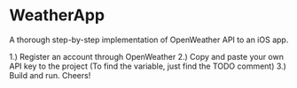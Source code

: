 # WeatherApp
A thorough step-by-step implementation of OpenWeather API to an iOS app.

1.) Register an account through OpenWeather
2.) Copy and paste your own API key to the project (To find the variable, just find the TODO comment)
3.) Build and run. Cheers!
